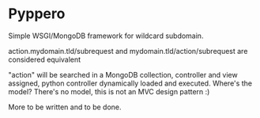 # Pyppero

Simple WSGI/MongoDB framework for wildcard subdomain.

action.mydomain.tld/subrequest and mydomain.tld/action/subrequest are considered equivalent

"action" will be searched in a MongoDB collection, controller and view assigned, python controller dynamically loaded and executed. Where's the model? There's no model, this is not an MVC design pattern :)

More to be written and to be done.  

